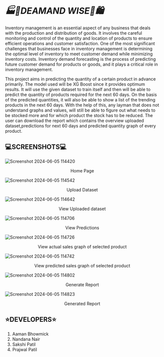 # <strong><em> 🏭🏬DEAMAND WISE🛒🛍 </em></strong>

Inventory management is an essential aspect of any business that deals with the
production and distribution of goods. It involves the careful monitoring and control
of the quantity and location of products to ensure efficient operations and customer
satisfaction. One of the most significant challenges that businesses face in inventory
management is determining the optimal level of inventory to meet customer demand 
while minimizing inventory costs. Inventory demand forecasting is the process of predicting future customer demand for products or goods, and it plays a critical role in
inventory management.

This project aims in predicting the quantity of a certain product in advance primarily. The model used will be XG Boost since it provides optimum results. It will use the
given dataset to train itself and then will be able to predict the quantity of products
required for the next 60 days.
On the basis of the predicted quantities, it will also be able to show a list of the
trending products in the next 60 days. With the help of this, any layman that does not
understand graphs and values, will still be able to figure out what needs to be stocked
more and for which product the stock has to be reduced. The user can download the
report which contains the overview uploaded dataset,predictions for next 60 days and
predicted quantity graph of every product.

## <strong> 💻SCREENSHOTS💻 </strong><br> 
![Screenshot 2024-06-05 114420](https://github.com/Nandanair622/Inventory-Demand-Forcasting/assets/97756235/4c03d47d-746a-4fd8-9a8b-7159e6798b88)
<p align="center">
  Home Page
</p>

![Screenshot 2024-06-05 114542](https://github.com/Nandanair622/Inventory-Demand-Forcasting/assets/97756235/42e99c27-3e73-4f22-94da-651f1461a233)
<p align="center">
   Upload Dataset
</p>

![Screenshot 2024-06-05 114642](https://github.com/Nandanair622/Inventory-Demand-Forcasting/assets/97756235/dc5eafe1-c2bd-424a-87c2-c1401ef10fdc)
<p align="center">
 View Uploaded dataset
</p>

![Screenshot 2024-06-05 114706](https://github.com/Nandanair622/Inventory-Demand-Forcasting/assets/97756235/799d6885-bf8c-4cf2-90c7-f5a18489050b)
<p align="center">
  View Predictions
</p>

![Screenshot 2024-06-05 114726](https://github.com/Nandanair622/Inventory-Demand-Forcasting/assets/97756235/6c881b21-d656-422d-ba85-26c2446619c3)
<p align="center">
  View actual sales graph of selected product
</p>

![Screenshot 2024-06-05 114742](https://github.com/Nandanair622/Inventory-Demand-Forcasting/assets/97756235/2ad4235e-7c8f-477c-b125-e9dda2d3528e)
<p align="center">
  View predicted sales graph of selected product
</p>

![Screenshot 2024-06-05 114802](https://github.com/Nandanair622/Inventory-Demand-Forcasting/assets/97756235/d49e3541-06fb-4aa4-b1e0-e71f0ba42323)
<p align="center">
 Generate Report
</p>

![Screenshot 2024-06-05 114823](https://github.com/Nandanair622/Inventory-Demand-Forcasting/assets/97756235/f30d2bc1-6fcd-47a9-8421-4bfce7bbee03)
<p align="center">
 Generated Report
</p>



## <strong> ⭐DEVELOPERS⭐ </strong><br>  
1. Aaman Bhowmick<br> 
2. Nandana Nair<br>
3. Sakshi Patil<br> 
4. Prajwal Patil

